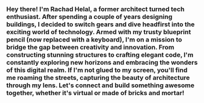 ### Hey there! I'm Rachad Helal, a former architect turned tech enthusiast. After spending a couple of years designing buildings, I decided to switch gears and dive headfirst into the exciting world of technology. Armed with my trusty blueprint pencil (now replaced with a keyboard), I'm on a mission to bridge the gap between creativity and innovation. From constructing stunning structures to crafting elegant code, I'm constantly exploring new horizons and embracing the wonders of this digital realm. If I'm not glued to my screen, you'll find me roaming the streets, capturing the beauty of architecture through my lens. Let's connect and build something awesome together, whether it's virtual or made of bricks and mortar!

<!--
**RachadHelal/RachadHelal** is a ✨ _special_ ✨ repository because its `README.md` (this file) appears on your GitHub profile.

Here are some ideas to get you started:

- 🔭 I’m currently working on ...
- 🌱 I’m currently learning ...
- 👯 I’m looking to collaborate on ...
- 🤔 I’m looking for help with ...
- 💬 Ask me about ...
- 📫 How to reach me: ...
- 😄 Pronouns: ...
- ⚡ Fun fact: ...
-->
